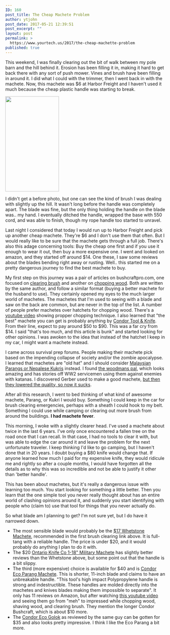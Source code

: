 ```yaml
---
ID: 160
post_title: The Cheap Machete Problem
author: ytjohn
post_date: 2017-05-21 12:39:51
post_excerpt: ""
layout: post
permalink: >
  https://www.yourtech.us/2017/the-cheap-machette-problem
published: true
---
```

This weekend, I was finally clearing out the bit of walk between my pole barn and the hill behind it. Erosion has been filling it in, making it hard to get back there with any sort of push mower. Vines and brush have been filling in around it. I did what I could with the trimmer, then I went back in with the machete. Now, this machete was $6 at Harbor Freight and I haven't used it much because the cheap plastic handle was starting to break. 

<a href="https://static.yourtech.us/yt/uploads/2017/05/behind-the-pole-barn.jpg"><img src="https://static.yourtech.us/yt/uploads/2017/05/behind-the-pole-barn-169x300.jpg" alt="" width="169" height="300" class="alignleft size-medium wp-image-168" /></a>

I didn't get a before photo, but one can see the kind of brush I was dealing with slightly up the hill. It wasn't long before the handle was completely apart. The blade was fine, but the only thing holding the handle on the blade was.. my hand. I eventually ditched the handle, wrapped the base with 550 cord, and was able to finish, though my rope handle too started to unravel. 

Last night I considered that today I would run up to Harbor Freight and pick up another cheap machete. They're $6 and I don't use them that often. But I would really like to be sure that the machete gets through a full job. There's also this adage concerning tools: Buy the cheap one first and if you use it enough to wear it out, then buy a more expensive one. I went and looked on amazon, and they started off around $14. One these, I saw some reviews about the blades bending right away or rusting. Well.. this started me on a pretty dangerous journey to find the best machete to buy. 

My first step on this journey was a pair of articles on bushcraftpro.com,
 one focused on [clearing brush](http://www.bushcraftpro.com/best-machete-for-clearing-brush-reviews/) and another on [chopping wood](http://www.bushcraftpro.com/best-machete-chopping-wood/). Both are written by the same author, and follow a similar format (buying a better machete for the husband to use). They certainly opened my eyes to the much larger world of machetes. The machetes that I'm used to seeing with a blade and saw on the back are common, but are never in the top of the list. A number of people prefer machetes over hatchets for chopping wood. There's a [youtube video](https://www.youtube.com/watch?time_continue=9&v=qDwykIaNI-M) showing propper chopping technique. I also learned that "the best" machete you can get is probably anything by [Condor Tool & Knife](http://www.condortk.com/products-type.php?type=2). From their line, expect to pay around $50 to $90. This was a far cry from $14. I said "that's too much, and this article is bunk" and started looking for other opinions. I was awoken to the idea that instead of the hatchet I keep in my car, I might want a machete instead.

I came across survival prep forums. People making their machete pick based on the impending collapse of society and/or the zombie apocalypse. I learned that machetes are "old hat" and I should consider [Malaysian Parangs or Nepalese Kukris](http://www.survivalistboards.com/showpost.php?s=1542b66f0a4fbe17c66193ebcf89f9ee&p=708455&postcount=3) instead. I found [the woodmans pal](https://www.protoolindustries.net/products/woodmans-pal-classic), which looks amazing and has stories off WW2 servicemen using them against enemies with katanas. I discovered Gerber used to make a good machete, [but then they lowered the quality, so now it sucks](https://www.amazon.com/Gerber-Gator-Machete-Sheath-31-000758/product-reviews/B004A1IXRC/ref=cm_cr_arp_d_viewpnt_rgt?ie=UTF8&reviewerType=avp_only_reviews&filterByStar=critical&pageNumber=1).  

After all this research, I went to bed thinking of what kind of awesome machete, Parang, or Kukri I would buy. Something I could keep in the car for brush clearing emergencies, perhaps with a sheath I could hook to my belt. Something I could use while camping or clearing out more brush from around the buildings. **I had machete fever**.

This morning, I woke with a slightly clearer head. I've used a machete about twice in the last 6 years. I've only once encountered a fallen tree on the road once that I can recall. In that case, I had no tools to clear it with, but was able to edge the car around it and leave the problem for the next unfortunate traveler. I keep thinking I'd like to go camping, but I haven't done that in 20 years. I doubt buying a $80 knife would change that. If anyone learned how much I paid for my expensive knife, they would ridicule me and rightly so after a couple months, I would have forgotten all the details as to why this was so incredible and not be able to justify it other than 'better handle'. 

This has been about machetes, but it's really a dangerous issue with learning too much. You start looking for something a little better. Then you learn that the one simple tool you never really thought about has an entire world of clashing opinions around it, and suddenly you start identifying with people who (claim to) use that tool for things that you never actually do.

So what blade am I planning to get? I'm not sure yet, but I do have it narrowed down.

* The most sensible blade would probably be the [$17 Whetstone Machete](http://a.co/huYczKP), recommended in the first brush clearing link above. It is full-tang with a reliable handle. The price is under $20, and it would probably do anything I plan to do it with.
* The $20 [Ontario Knife Co 1-18" Military Machete](http://a.co/9KRFoMu) has slightly better reviews than the Whetstone above, but some point out that the handle is a bit slippy. 
* The third (more expensive) choice is available for $40 and is [Condor Eco Parang Machete](http://a.co/gMykmaB). This is shorter, 11-inch blade and claims to have an unbreakable handle. "This tool's high impact Polypropylene handle is strong and indestructible. These handles are molded directly into the machetes and knives blades making them impossible to separate". It only has 11 reviews on Amazon, but after watching [this youtube video](https://www.youtube.com/watch?v=djv8-RN3MjY) and seeing them go from "meh" to impressed while chopping wood, shaving wood, and clearing brush. They mention the longer Condor Bushcraft, which is about $10 more. 
* The [Condor Eco Golok](https://www.youtube.com/watch?v=GWVmKhKpxYI) as reviewed by the same guy can be gotten for $35 and also looks pretty impressive. I think I like the Eco Parang a bit more.
